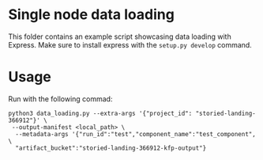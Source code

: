 # Single node data loading

This folder contains an example script showcasing data loading with Express. Make sure to install express with
the `setup.py develop` command.

# Usage

Run with the following commad:

```
python3 data_loading.py --extra-args '{"project_id": "storied-landing-366912"}' \
 --output-manifest <local_path> \
  --metadata-args '{"run_id":"test","component_name":"test_component", \
  "artifact_bucket":"storied-landing-366912-kfp-output"}
```